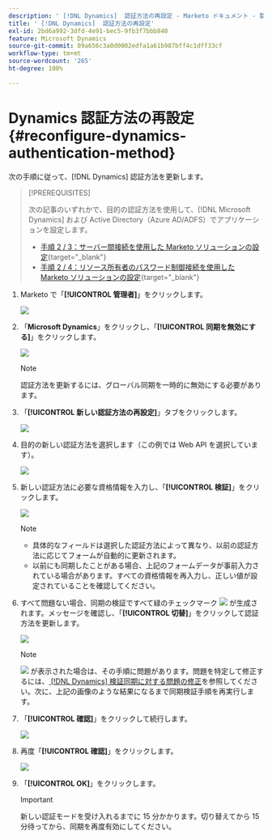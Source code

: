 ```yaml
---
description: ' [!DNL Dynamics]  認証方法の再設定 - Marketo ドキュメント - 製品ドキュメント'
title: ' [!DNL Dynamics]  認証方法の再設定'
exl-id: 2bd6a992-3dfd-4e91-bec5-9fb3f7bbb840
feature: Microsoft Dynamics
source-git-commit: 09a656c3a0d0002edfa1a61b987bff4c1dff33cf
workflow-type: tm+mt
source-wordcount: '265'
ht-degree: 100%

---
```


# Dynamics 認証方法の再設定 {#reconfigure-dynamics-authentication-method}

次の手順に従って、[!DNL Dynamics] 認証方法を更新します。

>[!PREREQUISITES]
>
>次の記事のいずれかで、目的の認証方法を使用して、[!DNL Microsoft Dynamics] および Active Directory（Azure AD/ADFS）でアプリケーションを設定します。
>
>* [手順 2 / 3：サーバー間接続を使用した Marketo ソリューションの設定](/help/marketo/product-docs/crm-sync/microsoft-dynamics-sync/sync-setup/microsoft-dynamics-365-with-s2s-connection/step-2-of-3-set-up.md){target="_blank"}
>* [手順 2 / 4：リソース所有者のパスワード制御接続を使用した Marketo ソリューションの設定](/help/marketo/product-docs/crm-sync/microsoft-dynamics-sync/sync-setup/microsoft-dynamics-365-with-ropc-connection/step-2-of-4-set-up.md){target="_blank"}

1. Marketo で「**[!UICONTROL 管理者]**」をクリックします。

   ![](assets/reconfigure-dynamics-authentication-method-1.png)

1. 「**Microsoft Dynamics**」をクリックし、「**[!UICONTROL 同期を無効にする]**」をクリックします。

   ![](assets/reconfigure-dynamics-authentication-method-2.png)

   >[!NOTE]
   >
   >認証方法を更新するには、グローバル同期を一時的に無効にする必要があります。

1. 「**[!UICONTROL 新しい認証方法の再設定]**」タブをクリックします。

   ![](assets/reconfigure-dynamics-authentication-method-3.png)

1. 目的の新しい認証方法を選択します（この例では Web API を選択しています）。

   ![](assets/reconfigure-dynamics-authentication-method-4.png)

1. 新しい認証方法に必要な資格情報を入力し、「**[!UICONTROL 検証]**」をクリックします。

   ![](assets/reconfigure-dynamics-authentication-method-5.png)

   >[!NOTE]
   >
   >* 具体的なフィールドは選択した認証方法によって異なり、以前の認証方法に応じてフォームが自動的に更新されます。
   >* 以前にも同期したことがある場合、上記のフォームデータが事前入力されている場合があります。すべての資格情報を再入力し、正しい値が設定されていることを確認してください。

1. すべて問題ない場合、同期の検証ですべて緑のチェックマーク ![](assets/green-check.png) が生成されます。メッセージを確認し、「**[!UICONTROL 切替]**」をクリックして認証方法を更新します。

   ![](assets/reconfigure-dynamics-authentication-method-6.png)

   >[!NOTE]
   >
   >![](assets/red-x.png) が表示された場合は、その手順に問題があります。問題を特定して修正するには、[ [!DNL Dynamics]  検証同期に対する問題の修正](/help/marketo/product-docs/crm-sync/microsoft-dynamics-sync/sync-setup/validate-microsoft-dynamics-sync/fix-dynamics-validation-sync-issues.md)を参照してください。次に、上記の画像のような結果になるまで同期検証手順を再実行します。

1. 「**[!UICONTROL 確認]**」をクリックして続行します。

   ![](assets/reconfigure-dynamics-authentication-method-7.png)

1. 再度「**[!UICONTROL 確認]**」をクリックします。

   ![](assets/reconfigure-dynamics-authentication-method-8.png)

1. 「**[!UICONTROL OK]**」をクリックします。

   >[!IMPORTANT]
   >
   >新しい認証モードを受け入れるまでに 15 分かかります。切り替えてから 15 分待ってから、同期を再度有効にしてください。
